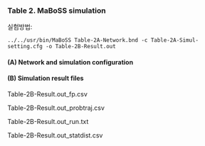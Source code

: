 ### Table 2. MaBoSS simulation
실험방법: 

```
../../usr/bin/MaBoSS Table-2A-Network.bnd -c Table-2A-Simul-setting.cfg -o Table-2B-Result.out 
 ```

#### (A) Network and simulation configuration

#### (B) Simulation result files

Table-2B-Result.out_fp.csv

Table-2B-Result.out_probtraj.csv

Table-2B-Result.out_run.txt

Table-2B-Result.out_statdist.csv

